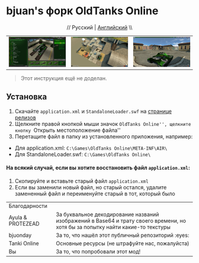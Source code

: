 # bjuan's форк OldTanks Online
<p align="center" width="100%">// Русский | <a href="//github.com/bjuonday/otgithub/blob/main/README.md">Английский</a> \\</p>

<table>
<tr>
<td>
<a href="//raw.githubusercontent.com/bjuonday/otgithub/refs/heads/main/webassets/img/7nYw1sf.png">
<img src="//raw.githubusercontent.com/bjuonday/otgithub/refs/heads/main/webassets/img/7nYw1sf.png">
</a>
</td>
<td>
<a href="//raw.githubusercontent.com/bjuonday/otgithub/refs/heads/main/webassets/img/eEWSuJK.jpg">
<img src="//raw.githubusercontent.com/bjuonday/otgithub/refs/heads/main/webassets/img/eEWSuJK.jpg">
</a>
</td>
<td>
<a href="//raw.githubusercontent.com/bjuonday/otgithub/refs/heads/main/webassets/img/87rM4IO.jpg">
<img src="//raw.githubusercontent.com/bjuonday/otgithub/refs/heads/main/webassets/img/87rM4IO.jpg">
</a>
</td>
</tr>
</table>

> Этот инструкция ещё не доделан.

## Установка
1. Скачайте ``application.xml`` и ``StandaloneLoader.swf`` на <a href="//github.com/bjuonday/otgithub/releases/tag/app">странице релизов</a>
2. Щелкните правой кнопкой мыши значок ``OldTanks Online'', щелкните кнопку ``Открыть местоположение файла''
3. Перетащите файл в папку из установленного приложения, например:
- Для application.xml: ``C:\Games\OldTanks Online\META-INF\AIR\``
- Для StandaloneLoader.swf: ``C:\Games\OldTanks Online\``

#### На всякий случай, если вы хотите восстановить файл ``application.xml``:
1. Скопируйте и вставьте старый файл ``application.xml``
2. Если вы заменили новый файл, но старый остался, удалите замененный файл и переименуйте старый в тот, который было

<markdown-accessiblity-table data-catalyst=""><table>
<tr>
<td>Благодарности</td>
</tr>
<tr>
<td>
Ayula & PROTEZEAD
</td>
<td>
За буквальное декодирование названий изображений в Base64 и трату своего времени, но хотя бы за попытку найти какие-то текстуры
</td>
</tr>
<tr>
<td>
bjuonday
</td>
<td>
За то, что нашёл этот публичный репозиторий :eyes:
</td>
</tr>
<tr>
<td>
Tanki Online
</td>
<td>
Основные ресурсы (не штрафуйте нас, пожалуйста)
</td>
</tr>
<tr>
<td>
Вы
</td>
<td>
За то, что попробовали этот мод!
</td>
</tr>
</table></markdown-accessiblity-table>